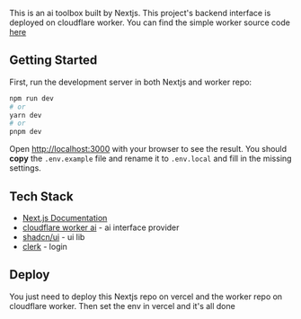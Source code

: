 This is an ai toolbox built by Nextjs. This project's backend interface is deployed on cloudflare worker. You can find the simple worker source code [here](https://github.com/chenyuan-new/ai-toolbox-worker)


## Getting Started

First, run the development server in both Nextjs and worker repo:

```bash
npm run dev
# or
yarn dev
# or
pnpm dev
```

Open [http://localhost:3000](http://localhost:3000) with your browser to see the result.
You should **copy** the `.env.example` file and rename it to `.env.local` and fill in the missing settings.

## Tech Stack

- [Next.js Documentation](https://nextjs.org/)
- [cloudflare worker ai](https://developers.cloudflare.com/workers-ai/) - ai interface provider
- [shadcn/ui](https://ui.shadcn.com/) - ui lib
- [clerk](https://clerk.com/) - login

## Deploy

You just need to deploy this Nextjs repo on vercel and the worker repo on cloudflare worker. Then set the env in vercel and it's all done 
